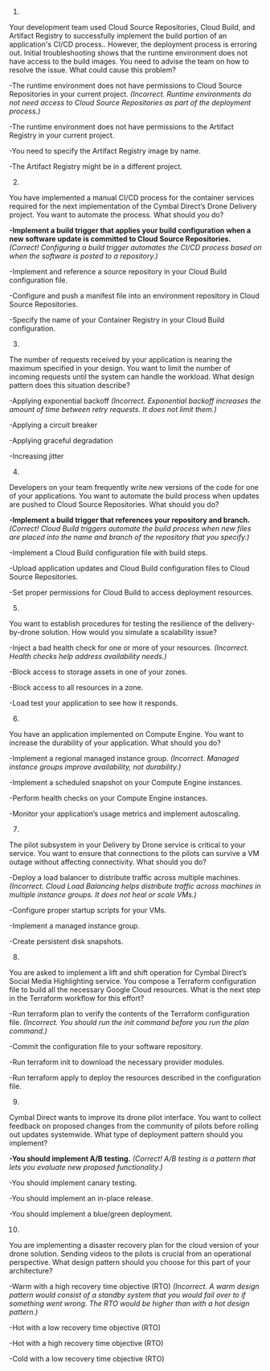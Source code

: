 1.
Your development team used Cloud Source Repositories, Cloud Build, and Artifact Registry to successfully implement the build portion of an application's CI/CD process.. However, the deployment process is erroring out. Initial troubleshooting shows that the runtime environment does not have access to the build images. You need to advise the team on how to resolve the issue. What could cause this problem?

-The runtime environment does not have permissions to Cloud Source Repositories in your current project.
_(Incorrect. Runtime environments do not need access to Cloud Source Repositories as part of the deployment process.)_

-The runtime environment does not have permissions to the Artifact Registry in your current project.

-You need to specify the Artifact Registry image by name.

-The Artifact Registry might be in a different project.


2.
You have implemented a manual CI/CD process for the container services required for the next implementation of the Cymbal Direct’s Drone Delivery project. You want to automate the process. What should you do?

**-Implement a build trigger that applies your build configuration when a new software update is committed to Cloud Source Repositories.**
_(Correct! Configuring a build trigger automates the CI/CD process based on when the software is posted to a repository.)_

-Implement and reference a source repository in your Cloud Build configuration file.

-Configure and push a manifest file into an environment repository in Cloud Source Repositories.

-Specify the name of your Container Registry in your Cloud Build configuration.


3.
The number of requests received by your application is nearing the maximum specified in your design. You want to limit the number of incoming requests until the system can handle the workload. What design pattern does this situation describe?

-Applying exponential backoff
_(Incorrect. Exponential backoff increases the amount of time between retry requests. It does not limit them.)_

-Applying a circuit breaker

-Applying graceful degradation

-Increasing jitter


4.
Developers on your team frequently write new versions of the code for one of your applications. You want to automate the build process when updates are pushed to Cloud Source Repositories. What should you do?

**-Implement a build trigger that references your repository and branch.**
_(Correct! Cloud Build triggers automate the build process when new files are placed into the name and branch of the repository that you specify.)_

-Implement a Cloud Build configuration file with build steps.

-Upload application updates and Cloud Build configuration files to Cloud Source Repositories.

-Set proper permissions for Cloud Build to access deployment resources.


5.
You want to establish procedures for testing the resilience of the delivery-by-drone solution. How would you simulate a scalability issue?

-Inject a bad health check for one or more of your resources.
_(Incorrect. Health checks help address availability needs.)_

-Block access to storage assets in one of your zones.

-Block access to all resources in a zone.

-Load test your application to see how it responds.


6.
You have an application implemented on Compute Engine. You want to increase the durability of your application. What should you do?

-Implement a regional managed instance group.
_(Incorrect. Managed instance groups improve availability, not durability.)_

-Implement a scheduled snapshot on your Compute Engine instances.

-Perform health checks on your Compute Engine instances.

-Monitor your application’s usage metrics and implement autoscaling.


7.
The pilot subsystem in your Delivery by Drone service is critical to your service. You want to ensure that connections to the pilots can survive a VM outage without affecting connectivity. What should you do?

-Deploy a load balancer to distribute traffic across multiple machines.
_(Incorrect. Cloud Load Balancing helps distribute traffic across machines in multiple instance groups. It does not heal or scale VMs.)_

-Configure proper startup scripts for your VMs.

-Implement a managed instance group.

-Create persistent disk snapshots.


8.
You are asked to implement a lift and shift operation for Cymbal Direct’s Social Media Highlighting service. You compose a Terraform configuration file to build all the necessary Google Cloud resources. What is the next step in the Terraform workflow for this effort?

-Run terraform plan to verify the contents of the Terraform configuration file.
_(Incorrect. You should run the init command before you run the plan command.)_

-Commit the configuration file to your software repository.

-Run terraform init to download the necessary provider modules.

-Run terraform apply to deploy the resources described in the configuration file.


9.
Cymbal Direct wants to improve its drone pilot interface. You want to collect feedback on proposed changes from the community of pilots before rolling out updates systemwide. What type of deployment pattern should you implement?

**-You should implement A/B testing.**
_(Correct! A/B testing is a pattern that lets you evaluate new proposed functionality.)_

-You should implement canary testing.

-You should implement an in-place release.

-You should implement a blue/green deployment.


10.
You are implementing a disaster recovery plan for the cloud version of your drone solution. Sending videos to the pilots is crucial from an operational perspective. What design pattern should you choose for this part of your architecture?

-Warm with a high recovery time objective (RTO)
_(Incorrect. A warm design pattern would consist of a standby system that you would fail over to if something went wrong. The RTO would be higher than with a hot design pattern.)_

-Hot with a low recovery time objective (RTO)

-Hot with a high recovery time objective (RTO)

-Cold with a low recovery time objective (RTO)
